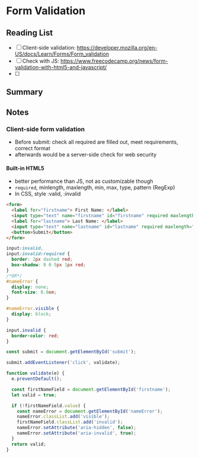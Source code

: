 # Form Validation

## Reading List

- [ ] Client-side validation: <https://developer.mozilla.org/en-US/docs/Learn/Forms/Form_validation>
- [ ] Check with JS: <https://www.freecodecamp.org/news/form-validation-with-html5-and-javascript/>
- [ ]

## Summary

## Notes

### Client-side form validation

- Before submit: check all required are filled out, meet requirements, correct format
- afterwards would be a server-side check for web security

#### Built-in HTML5

- better performance than JS, not as customizable though
- `required`, minlength, maxlength, min, max, type, pattern (RegExp)
- In CSS, style :valid, :invalid

```html
<form>
  <label for="firstname"> First Name: </label>
  <input type="text" name="firstname" id="firstname" required maxlength="45" />
  <label for="lastname"> Last Name: </label>
  <input type="text" name="lastname" id="lastname" required maxlength="45" />
  <button>Submit</button>
</form>
```

```css
input:invalid,
input:invalid:required {
  border: 2px dashed red;
  box-shadow: 0 0 5px 1px red;
}
/*OR*/
#nameError {
  display: none;
  font-size: 0.8em;
}

#nameError.visible {
  display: block;
}

input.invalid {
  border-color: red;
}
```

```js
const submit = document.getElementById('submit');

submit.addEventListener('click', validate);

function validate(e) {
  e.preventDefault();

  const firstNameField = document.getElementById('firstname');
  let valid = true;

  if (!firstNameField.value) {
    const nameError = document.getElementById('nameError');
    nameError.classList.add('visible');
    firstNameField.classList.add('invalid');
    nameError.setAttribute('aria-hidden', false);
    nameError.setAttribute('aria-invalid', true);
  }
  return valid;
}
```
